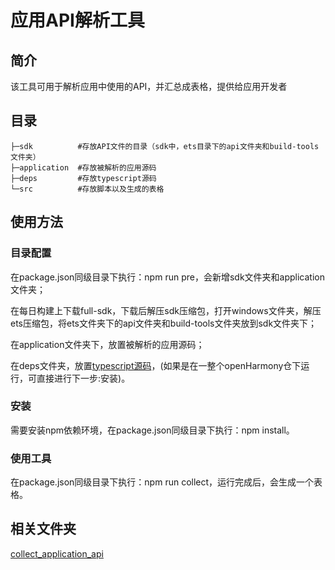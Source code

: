 # 应用API解析工具

## 简介

该工具可用于解析应用中使用的API，并汇总成表格，提供给应用开发者

## 目录

```
├─sdk          #存放API文件的目录（sdk中，ets目录下的api文件夹和build-tools文件夹）
├─application  #存放被解析的应用源码
├─deps         #存放typescript源码
└─src          #存放脚本以及生成的表格
```

## 使用方法

### 目录配置

在package.json同级目录下执行：npm run pre，会新增sdk文件夹和application文件夹；

在每日构建上下载full-sdk，下载后解压sdk压缩包，打开windows文件夹，解压ets压缩包，将ets文件夹下的api文件夹和build-tools文件夹放到sdk文件夹下；

在application文件夹下，放置被解析的应用源码；

在deps文件夹，放置[typescript源码](https://gitee.com/openharmony/third_party_typescript/tree/master/build_package)，(如果是在一整个openHarmony仓下运行，可直接进行下一步:安装)。


### 安装

需要安装npm依赖环境，在package.json同级目录下执行：npm install。

### 使用工具

在package.json同级目录下执行：npm run collect，运行完成后，会生成一个表格。

## 相关文件夹

[collect_application_api](https://gitee.com/openharmony/interface_sdk-js/tree/master/build-tools/collect_application_api)